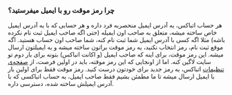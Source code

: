 
### چرا رمز موقت رو با ایمیل میفرستید؟ ###
هر حساب اتباکس، یه آدرس ایمیل منحصربه فرد داره و هر حسابی که با یه آدرس ایمیل خاص ساخته میشه، متعلق به صاحب اون ایمیله (حتی اگه صاحب ایمیل ثبت نام نکرده باشه) مثلا اگه کسی با آدرس ایمیل شما ثبت نام کنه، شما صاحب اون حساب هستید. اگه موقع ثبت نام، رمز انتخاب نکنید، یه رمز موقت براتون ساخته میشه و به ایمیلتون ارسال میشه. این رمز موقت، برای اینه که صاحب ایمیل (و اکانت اتباکس) بتونه برای بار دوم تو سایت لاگین کنه. اما از اونجایی که این رمز موقته، باید در اولین فرصت، از [صفحه‌ی تنظیمات](https://atbox.io/settings) اتباکس، یه رمز جدید برای خودتون درست کنید. رمز موقت فقط برای اولین بار با ایمیل ارسال میشه تا ما مطمئن بشیم فقط صاحب ایمیل، به حساب اتباکسی که با آدرس ایمیلش ساخته شده، دسترسی داره.
